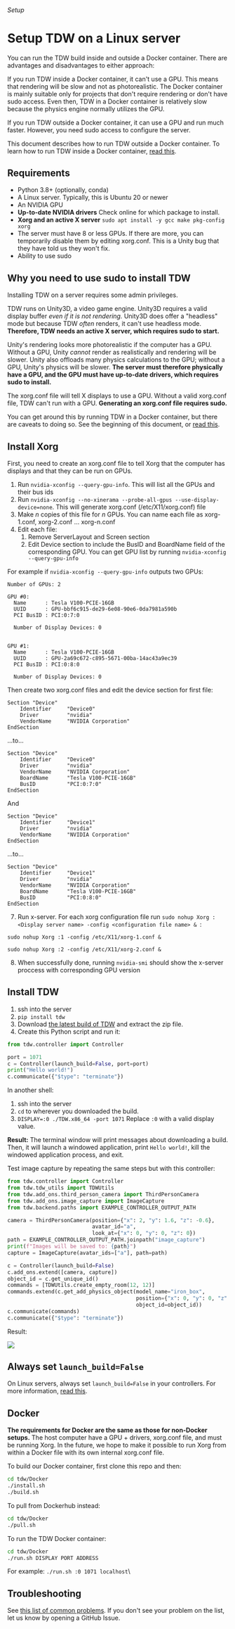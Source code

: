 ###### Setup

# Setup TDW on a Linux server

You can run the TDW build inside and outside a Docker container. There are advantages and disadvantages to either approach:

If you run TDW inside a Docker container, it can't use a GPU. This means that rendering will be slow and not as photorealistic. The Docker container is mainly suitable only for projects that don't require rendering or don't have sudo access. Even then, TDW in a Docker container is relatively slow because the physics engine normally utilizes the GPU.

If you run TDW outside a Docker container, it can use a GPU and run much faster. However, you need sudo access to configure the server.

This document describes how to run TDW outside a Docker container. To learn how to run TDW inside a Docker container, [read this](docker.md).

## Requirements

- Python 3.8+ (optionally, conda)
- A Linux server. Typically, this is Ubuntu 20 or newer
- An NVIDIA GPU
- **Up-to-date NVIDIA drivers** Check online for which package to install.
- **Xorg and an active X server** `sudo apt install -y gcc make pkg-config xorg`
- The server must have 8 or less GPUs. If there are more, you can temporarily disable them by editing xorg.conf. This is a Unity bug that they have told us they won't fix.
- Ability to use sudo

## Why you need to use sudo to install TDW 

Installing TDW on a server requires some admin privileges.

TDW runs on Unity3D, a video game engine. Unity3D requires a valid display buffer *even if it is not rendering.* Unity3D does offer a "headless" mode but because TDW *often* renders, it can't use headless mode. **Therefore, TDW needs an active X server, which requires sudo to start.**

Unity's rendering looks more photorealistic if the computer has a GPU. Without a GPU, Unity *cannot* render as realistically and rendering will be slower. Unity also offloads many physics calculations to the GPU; without a GPU, Unity's physics will be slower. **The server must therefore physically have a GPU, and the GPU must have up-to-date drivers, which requires sudo to install.**

The xorg.conf file will tell X displays to use a GPU. Without a valid xorg.conf file, TDW can't run with a GPU. **Generating an xorg.conf file requires sudo.**

You can get around this by running TDW in a Docker container, but there are caveats to doing so. See the beginning of this document, or [read this](docker.md).

## Install Xorg

First, you need to create an xorg.conf file to tell Xorg that the computer has displays and that they can be run on GPUs.

1. Run `nvidia-xconfig --query-gpu-info`. This will list all the GPUs and their bus ids
2. Run `nvidia-xconfig --no-xinerama --probe-all-gpus --use-display-device=none`. This will generate xorg.conf (/etc/X11/xorg.conf) file
3. Make *n* copies of this file for *n* GPUs. You can name each file as xorg-1.conf, xorg-2.conf ... xorg-n.conf
4. Edit each file:
   1. Remove ServerLayout and Screen section
   2. Edit Device section to include the BusID and BoardName field of the corresponding GPU. You can get GPU list by running `nvidia-xconfig --query-gpu-info`

For example if `nvidia-xconfig --query-gpu-info` outputs two GPUs:

```
Number of GPUs: 2

GPU #0:
  Name      : Tesla V100-PCIE-16GB
  UUID      : GPU-bbf6c915-de29-6e08-90e6-0da7981a590b
  PCI BusID : PCI:0:7:0

  Number of Display Devices: 0


GPU #1:
  Name      : Tesla V100-PCIE-16GB
  UUID      : GPU-2a69c672-c895-5671-00ba-14ac43a9ec39
  PCI BusID : PCI:0:8:0

  Number of Display Devices: 0
```

Then create two xorg.conf files and edit the device section for first file:

```
Section "Device"
    Identifier     "Device0"
    Driver         "nvidia"
    VendorName     "NVIDIA Corporation"
EndSection
```
...to...

```
Section "Device"
    Identifier     "Device0"
    Driver         "nvidia"
    VendorName     "NVIDIA Corporation"
    BoardName      "Tesla V100-PCIE-16GB"
    BusID          "PCI:0:7:0"
EndSection
```

And

```
Section "Device"
    Identifier     "Device1"
    Driver         "nvidia"
    VendorName     "NVIDIA Corporation"
EndSection
```

...to...

```
Section "Device"
    Identifier     "Device1"
    Driver         "nvidia"
    VendorName     "NVIDIA Corporation"
    BoardName      "Tesla V100-PCIE-16GB"
    BusID          "PCI:0:8:0"
EndSection
```

7. Run x-server. For each xorg configuration file run `sudo nohup Xorg :<Display server name> -config <configuration file name> & `:

```
sudo nohup Xorg :1 -config /etc/X11/xorg-1.conf & 
```

```
sudo nohup Xorg :2 -config /etc/X11/xorg-2.conf &
```

8. When successfully done, running `nvidia-smi` should show the x-server proccess with corresponding GPU version

## Install TDW

1. ssh into the server
2. `pip install tdw`
3. Download [the latest build of TDW](https://github.com/threedworld-mit/tdw/releases/latest/) and extract the zip file.
4. Create this Python script and run it:

```python
from tdw.controller import Controller

port = 1071
c = Controller(launch_build=False, port=port)
print("Hello world!")
c.communicate({"$type": "terminate"})
```

In another shell:

1. ssh into the server
2. `cd` to wherever you downloaded the build.
3. `DISPLAY=:0 ./TDW.x86_64 -port 1071` Replace `:0`  with a valid display value.

**Result:** The terminal window will print messages about downloading a build. Then, it will launch a windowed application, print `Hello world!`, kill the windowed application process, and exit.

Test image capture by repeating the same steps but with this controller:

```python
from tdw.controller import Controller
from tdw.tdw_utils import TDWUtils
from tdw.add_ons.third_person_camera import ThirdPersonCamera
from tdw.add_ons.image_capture import ImageCapture
from tdw.backend.paths import EXAMPLE_CONTROLLER_OUTPUT_PATH

camera = ThirdPersonCamera(position={"x": 2, "y": 1.6, "z": -0.6},
                           avatar_id="a",
                           look_at={"x": 0, "y": 0, "z": 0})
path = EXAMPLE_CONTROLLER_OUTPUT_PATH.joinpath("image_capture")
print(f"Images will be saved to: {path}")
capture = ImageCapture(avatar_ids=["a"], path=path)

c = Controller(launch_build=False)
c.add_ons.extend([camera, capture])
object_id = c.get_unique_id()
commands = [TDWUtils.create_empty_room(12, 12)]
commands.extend(c.get_add_physics_object(model_name="iron_box",
                                         position={"x": 0, "y": 0, "z": 0},
                                         object_id=object_id))
c.communicate(commands)
c.communicate({"$type": "terminate"})
```

Result:

![](images/box.jpg)

## Always set `launch_build=False`

On Linux servers, always set `launch_build=False` in your controllers. For more information, [read this](../core_concepts/launch_build.md).

## Docker

**The requirements for Docker are the same as those for non-Docker setups.** The host computer have a GPU + drivers, xorg.conf file, and must be running Xorg. In the future, we hope to make it possible to run Xorg from within a Docker file with its own internal xorg.conf file.

To build our Docker container, first clone this repo and then:

```bash
cd tdw/Docker
./install.sh
./build.sh
```

To pull from Dockerhub instead:

```bash
cd tdw/Docker
./pull.sh
```

To run the TDW Docker container:

```bash
cd tdw/Docker 
./run.sh DISPLAY PORT ADDRESS
```

For example: `./run.sh :0 1071 localhost`\

##  Troubleshooting

See [this list of common problems](../troubleshooting/common_errors.md). If you don't see your problem on the list, let us know by opening a GitHub Issue.
